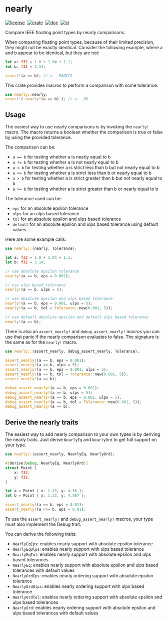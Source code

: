 # nearly

[![license][license-badge]][license-url]&nbsp;
[![crate][crate-badge]][crate-url]&nbsp;
[![doc][doc-badge]][doc-url]&nbsp;
[![ci][ci-badge]][ci-url]

[license-badge]: https://img.shields.io/github/license/se-mo/nearly?color=blue&style=flat-square
[license-url]: https://github.com/se-mo/nearly/blob/main/LICENSE
[crate-badge]: https://img.shields.io/crates/v/nearly.svg?style=flat-square&logo=rust
[crate-url]: https://crates.io/crates/nearly
[doc-badge]: https://img.shields.io/docsrs/nearly?style=flat-square&logo=docsdotrs
[doc-url]: https://docs.rs/nearly
[ci-badge]: https://img.shields.io/github/actions/workflow/status/se-mo/nearly/ci.yml?label=ci&style=flat-square&logo=github
[ci-url]: https://github.com/se-mo/nearly/actions/workflows/ci.yml

Compare IEEE floating point types by nearly comparisons.

When comparing floating point types, because of their limited precision, they might not be
exactly identical. Consider the following example, where a and b appear to be identical, but
they are not:

```rust
let a: f32 = 1.0 + 1.04 + 1.1;
let b: f32 = 3.14;

assert!(a == b); // <-- PANICS
```

This crate provides macros to perform a comparison with some tolerance.

```rust
use nearly::nearly;
assert!( nearly!(a == b) ); // <-- OK
```

## Usage

The easiest way to use nearly comparisons is by invoking the `nearly!` macro. The macro returns
a boolean whether the comparison is true or false by using the provided tolerance.

The comparison can be:
  - `a == b` for testing whether a is nearly equal to b
  - `a != b` for testing whether a is not nearly equal to b
  - `a < b` for testing whether a is strict less than b but not nearly equal to b
  - `a <= b` for testing whether a is strict less than b or nearly equal to b
  - `a > b` for testing whether a is strict greater than b but not nearly equal to b
  - `a >= b` for testing whether a is strict greater than b or nearly equal to b

The tolerance used can be:
  - `eps` for an absolute epsilon tolerance
  - `ulps` for an ulps based tolerance
  - `tol` for an absolute epsilon and ulps based tolerance
  - `default` for an absolute epsilon and ulps based tolerance using default values

Here are some example calls:

```rust
use nearly::{nearly, Tolerance};

let a: f32 = 1.0 + 1.04 + 1.1;
let b: f32 = 3.14;

// use absolute epsilon tolerance
nearly!(a == b, eps = 0.001);

// use ulps based tolerance
nearly!(a == b, ulps = 5);

// use absolute epsilon and ulps based tolerance
nearly!(a == b, eps = 0.001, ulps = 5);
nearly!(a == b, tol = Tolerance::new(0.001, 5));

// use default absolute epsilon and default ulps based tolerance
nearly!(a == b);
```

There is also an `assert_nearly!` and `debug_assert_nearly!` macros you can use that panic if the
nearly comparison evaluates to false. The signature is the same as for the `nearly!` macro.

```rust
use nearly::{assert_nearly, debug_assert_nearly, Tolerance};

assert_nearly!(a == b, eps = 0.001);
assert_nearly!(a == b, ulps = 5);
assert_nearly!(a == b, eps = 0.001, ulps = 5);
assert_nearly!(a == b, tol = Tolerance::new(0.001, 5));
assert_nearly!(a == b);

debug_assert_nearly!(a == b, eps = 0.001);
debug_assert_nearly!(a == b, ulps = 5);
debug_assert_nearly!(a == b, eps = 0.001, ulps = 5);
debug_assert_nearly!(a == b, tol = Tolerance::new(0.001, 5));
debug_assert_nearly!(a == b);
```

## Derive the nearly traits

The easiest way to add nearly comparison to your own types is by deriving the nearly traits.
Just derive `NearlyEq` and `NearlyOrd` to get full support on your type.
 
```rust
use nearly::{assert_nearly, NearlyEq, NearlyOrd};

#[derive(Debug, NearlyEq, NearlyOrd)]
struct Point {
    x: f32,
    y: f32,
}

let a = Point { x: 1.23, y: 4.56 };
let b = Point { x: 1.23, y: 4.567 };

assert_nearly!(a == b, eps = 0.01);
assert_nearly!(a <>= b, eps = 0.01);
```
 
To use the `assert_nearly!` and `debug_assert_nearly!` macros, your type must also implement
the Debug trait.

You can derive the following traits:
  - `NearlyEqEps`: enables nearly support with absolute epsilon tolerance
  - `NearlyEqUlps`: enables nearly support with ulps based tolerance
  - `NearlyEqTol`: enables nearly support with absolute epsilon and ulps based tolerances
  - `NearlyEq`: enables nearly support with absolute epsilon and ulps based tolerances
    with default values
  - `NearlyOrdEps`: enables nearly ordering support with absolute epsilon tolerance
  - `NearlyOrdUlps`: enables nearly ordering support with ulps based tolerance
  - `NearlyOrdTol`: enables nearly ordering support with absolute epsilon and ulps based tolerances
  - `NearlyOrd`: enables nearly ordering support with absolute epsilon and ulps based tolerances
    with default values
